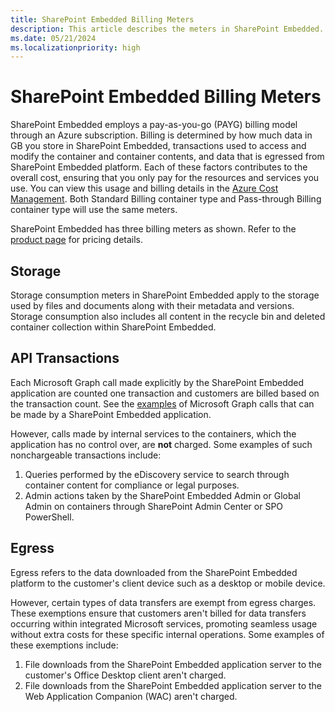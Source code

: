 ```yaml
---
title: SharePoint Embedded Billing Meters
description: This article describes the meters in SharePoint Embedded.
ms.date: 05/21/2024
ms.localizationpriority: high
---
```


# SharePoint Embedded Billing Meters

SharePoint Embedded employs a pay-as-you-go (PAYG) billing model through an Azure subscription. Billing is determined by how much data in GB you store in SharePoint Embedded, transactions used to access and modify the container and container contents, and data that is egressed from SharePoint Embedded platform. Each of these factors contributes to the overall cost, ensuring that you only pay for the resources and services you use. You can view this usage and billing details in the [Azure Cost Management](https://ms.portal.azure.com/). Both Standard Billing container type and Pass-through Billing container type will use the same meters.

SharePoint Embedded has three billing meters as shown. Refer to the [product page](https://adoption.microsoft.com/en-us/sharepoint/embedded/) for pricing details.

## Storage

Storage consumption meters in SharePoint Embedded apply to the storage used by files and documents along with their metadata and versions. Storage consumption also includes all content in the recycle bin and deleted container collection within SharePoint Embedded.

## API Transactions

Each Microsoft Graph call made explicitly by the SharePoint Embedded application are counted one transaction and customers are billed based on the transaction count. See the [examples](/graph/api/resources/filestoragecontainer) of Microsoft Graph calls that can be made by a SharePoint Embedded application.

However, calls made by internal services to the containers, which the application has no control over, are **not** charged. Some examples of such nonchargeable transactions include:

1. Queries performed by the eDiscovery service to search through container content for compliance or legal purposes.
1. Admin actions taken by the SharePoint Embedded Admin or Global Admin on containers through SharePoint Admin Center or SPO PowerShell.

## Egress

Egress refers to the data downloaded from the SharePoint Embedded platform to the customer's client device such as a desktop or mobile device.

However, certain types of data transfers are exempt from egress charges. These exemptions ensure that customers aren't billed for data transfers occurring within integrated Microsoft services, promoting seamless usage without extra costs for these specific internal operations. Some examples of these exemptions include:

1. File downloads from the SharePoint Embedded application server to the customer's Office Desktop client aren't charged.
1. File downloads from the SharePoint Embedded application server to the Web Application Companion (WAC) aren't charged.
